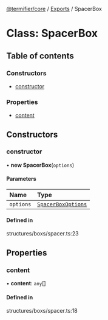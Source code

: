 [@termifier/core](../README.md) / [Exports](../modules.md) / SpacerBox

# Class: SpacerBox

## Table of contents

### Constructors

- [constructor](SpacerBox.md#constructor)

### Properties

- [content](SpacerBox.md#content)

## Constructors

### constructor

• **new SpacerBox**(`options`)

#### Parameters

| Name | Type |
| :------ | :------ |
| `options` | [`SpacerBoxOptions`](../interfaces/SpacerBoxOptions.md) |

#### Defined in

structures/boxs/spacer.ts:23

## Properties

### content

• **content**: `any`[]

#### Defined in

structures/boxs/spacer.ts:18
